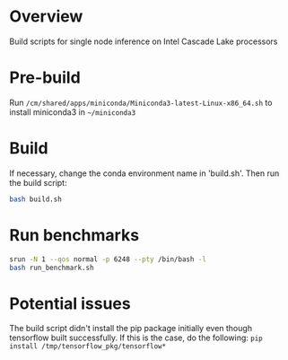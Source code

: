 # Overview
Build scripts for single node inference on Intel Cascade Lake processors

# Pre-build
Run `/cm/shared/apps/miniconda/Miniconda3-latest-Linux-x86_64.sh` to install miniconda3 in `~/miniconda3`

# Build
If necessary, change the conda environment name in 'build.sh'. Then run the build script:
```bash
bash build.sh
```

# Run benchmarks 
```bash
srun -N 1 --qos normal -p 6248 --pty /bin/bash -l
bash run_benchmark.sh
```

# Potential issues
The build script didn't install the pip package initially even though tensorflow built successfully. 
If this is the case, do the following: `pip install /tmp/tensorflow_pkg/tensorflow*`
